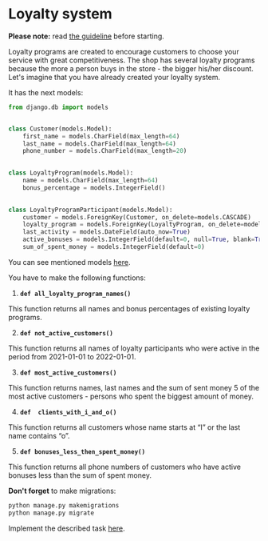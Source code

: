 # Loyalty system

**Please note:** read [the guideline](https://github.com/mate-academy/py-task-guideline/blob/main/README.md)
before starting.

Loyalty programs are created to encourage customers to choose your service with great competitiveness. 
The shop has several loyalty programs because the more a person buys in the store - the bigger his/her 
discount. Let's imagine that you have already created your loyalty system.

It has the next models:

```python
from django.db import models


class Customer(models.Model):
    first_name = models.CharField(max_length=64)
    last_name = models.CharField(max_length=64)
    phone_number = models.CharField(max_length=20)

    
class LoyaltyProgram(models.Model):
    name = models.CharField(max_length=64)
    bonus_percentage = models.IntegerField()

    
class LoyaltyProgramParticipant(models.Model):
    customer = models.ForeignKey(Customer, on_delete=models.CASCADE)
    loyalty_program = models.ForeignKey(LoyaltyProgram, on_delete=models.PROTECT)
    last_activity = models.DateField(auto_now=True)
    active_bonuses = models.IntegerField(default=0, null=True, blank=True)
    sum_of_spent_money = models.IntegerField(default=0)
```

You can see mentioned models [here](db/models.py).

You have to make the following functions:

1. **`def all_loyalty_program_names()`**

This function returns all names and bonus percentages of existing loyalty programs.

2. **`def not_active_customers()`**

This function returns all names of loyalty participants who were active in the period from 2021-01-01 to 2022-01-01.

3. **`def most_active_customers()`**

This function returns names, last names and the sum of sent money 5 of the most active customers - persons who spent the biggest amount of money.

4. **`def  clients_with_i_and_o()`**

This function returns all customers whose name starts at “I” or the last name contains “o”.

5. **`def bonuses_less_then_spent_money()`**

This function returns all phone numbers of customers who have active bonuses less than the sum of spent money.

**Don't forget** to make migrations:
```python
python manage.py makemigrations
python manage.py migrate
```

Implement the described task [here](db/queries.py).
